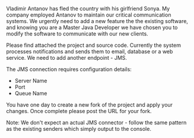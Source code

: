 Vladimir Antanov has fled the country with his girlfriend Sonya. My company employed Antanov to maintain our critical communication systems. We urgently need to add a new feature the the existing software, and knowing you are a Master Java Developer we have chosen you to modify the software to communicate with our new clients.

Please find attached the project and source code. Currently the system processes notifications and sends them to email, database or a web service. We need to add another endpoint - JMS.

The JMS connection requires configuration details:
- Server Name
- Port
- Queue Name

You have one day to create a new fork of the project and apply your changes. Once complete please post the URL for your fork.

Note: We don't expect an actual JMS connector - follow the same pattern as the existing senders which simply output to the console.

